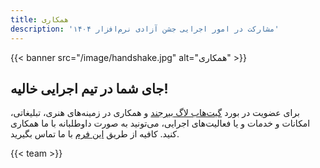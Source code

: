 ```yaml
---
title: همکاری
description: 'مشارکت در امور اجرایی جشن آزادی نرم‌افزار ۱۴۰۴'
---
```


{{< banner src="/image/handshake.jpg" alt="همکاری" >}}

## جای شما در تیم اجرایی خالیه!

برای عضویت در بورد [گیت‌هاب لاگ بیرجند](https://github.com/birlug) و همکاری در زمینه‌های هنری، تبلیغاتی، امکانات و خدمات و یا فعالیت‌های اجرایی، می‌تونید به صورت داوطلبانه با ما همکاری کنید. کافیه از طریق [این فرم](https://survey.porsline.ir/s/k3JDvQmr) با ما تماس بگیرید.

{{< team >}}
